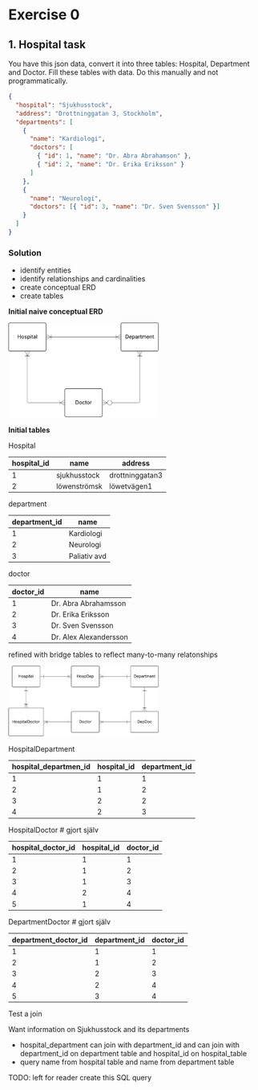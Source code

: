 # Exercise 0

## 1. Hospital task


You have this json data, convert it into three tables: Hospital, Department and Doctor. Fill these tables with data. Do this manually and not programmatically.

```json
{
  "hospital": "Sjukhusstock",
  "address": "Drottninggatan 3, Stockholm",
  "departments": [
    {
      "name": "Kardiologi",
      "doctors": [
        { "id": 1, "name": "Dr. Abra Abrahamson" },
        { "id": 2, "name": "Dr. Erika Eriksson" }
      ]
    },
    {
      "name": "Neurologi",
      "doctors": [{ "id": 3, "name": "Dr. Sven Svensson" }]
    }
  ]
}
```

### Solution


- identify entities
- identify relationships and cardinalities
- create conceptual ERD
- create tables

**Initial naive conceptual ERD**

<img src = "../assets/initial_conceptual_model_ex1.png" width=300>

**Initial tables**

Hospital

|hospital_id|name        |address         |
|-----------|------------|----------------|
|1          |sjukhusstock|drottninggatan3 |
|2          |löwenströmsk|löwetvägen1     | # lagt till själv

department

|department_id|name        |
|-------------|------------|
|1            |Kardiologi  |
|2            |Neurologi   |
|3            |Paliativ avd| # lagt yill själv

doctor

|doctor_id    |name                  |
|-------------|----------------------|
|1            |Dr. Abra Abrahamsson  |
|2            |Dr. Erika Eriksson    |
|3            |Dr. Sven Svensson     |
|4            |Dr. Alex Alexandersson|

refined with bridge tables to reflect many-to-many relatonships

<img src = "../assets/conceptual_hospital_ex0_1.png" width=300>

HospitalDepartment

|hospital_departmen_id|hospital_id|department_id|
|---------------------|-----------|-------------|
|1                    |1          |1            |
|2                    |1          |2            |
|3                    |2          |2            | # gjort själv
|4                    |2          |3            | # gjort själv



HospitalDoctor # gjort själv

|hospital_doctor_id|hospital_id|doctor_id|
|------------------|-----------|---------|
|1                 |1          |1        |
|2                 |1          |2        |
|3                 |1          |3        | # gjort själv
|4                 |2          |4        | # gjort själv
|5                 |1          |4        | # gjort själv


DepartmentDoctor # gjort själv

|department_doctor_id|department_id|doctor_id|
|--------------------|-------------|---------|
|1                   |1            |1        |
|2                   |1            |2        |
|3                   |2            |3        |
|4                   |2            |4        | # gjort själv
|5                   |3            |4        | # gjort själv


Test a join

Want information on Sjukhusstock and its departments
- hospital_department can join with department_id and can join with department_id on department table and hospital_id on hospital_table
- query name from hospital table and name from department table

TODO: left for reader create this SQL query